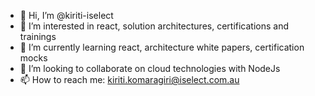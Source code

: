 - 👋 Hi, I’m @kiriti-iselect
- 👀 I’m interested in react, solution architectures, certifications and trainings
- 🌱 I’m currently learning react, architecture white papers, certification mocks
- 💞️ I’m looking to collaborate on cloud technologies with NodeJs
- 📫 How to reach me: kiriti.komaragiri@iselect.com.au

<!---
kiriti-iselect/kiriti-iselect is a ✨ special ✨ repository because its `README.md` (this file) appears on your GitHub profile.
You can click the Preview link to take a look at your changes.
--->
